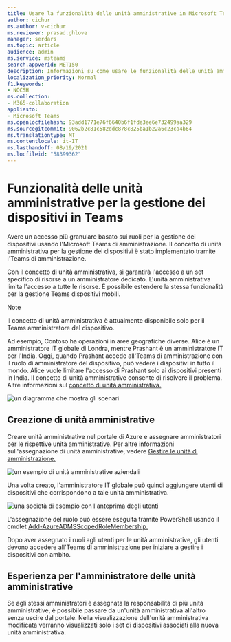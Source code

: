 ```yaml
---
title: Usare la funzionalità delle unità amministrative in Microsoft Teams
author: cichur
ms.author: v-cichur
ms.reviewer: prasad.ghlove
manager: serdars
ms.topic: article
audience: admin
ms.service: msteams
search.appverid: MET150
description: Informazioni su come usare le funzionalità delle unità amministrative in Microsoft Teams
localization_priority: Normal
f1.keywords:
- NOCSH
ms.collection:
- M365-collaboration
appliesto:
- Microsoft Teams
ms.openlocfilehash: 93add1771e76f6640b6f1fde3ee6e732499aa329
ms.sourcegitcommit: 9062b2c81c582ddc878c825ba1b22a6c23ca4b64
ms.translationtype: MT
ms.contentlocale: it-IT
ms.lasthandoff: 08/19/2021
ms.locfileid: "58399362"
---
```

# <a name="administrative-unit-functionality-for-device-management-in-teams"></a>Funzionalità delle unità amministrative per la gestione dei dispositivi in Teams

Avere un accesso più granulare basato sui ruoli per la gestione dei dispositivi usando l'Microsoft Teams di amministrazione. Il concetto di unità amministrativa per la gestione dei dispositivi è stato implementato tramite l'Teams di amministrazione.

Con il concetto di unità amministrativa, si garantirà l'accesso a un set specifico di risorse a un amministratore dedicato. L'unità amministrativa limita l'accesso a tutte le risorse. È possibile estendere la stessa funzionalità per la gestione Teams dispositivi mobili.

> [!NOTE]
> Il concetto di unità amministrativa è attualmente disponibile solo per il Teams amministratore del dispositivo.

Ad esempio, Contoso ha operazioni in aree geografiche diverse. Alice è un amministratore IT globale di Londra, mentre Prashant è un amministratore IT per l'India. Oggi, quando Prashant accede all'Teams di amministrazione con il ruolo di amministratore del dispositivo, può vedere i dispositivi in tutto il mondo. Alice vuole limitare l'accesso di Prashant solo ai dispositivi presenti in India. Il concetto di unità amministrative consente di risolvere il problema. Altre informazioni sul [concetto di unità amministrativa.](/azure/active-directory/roles/administrative-units)

![un diagramma che mostra gli scenari](media/au-diagram.png)

## <a name="creation-of-administrative-units"></a>Creazione di unità amministrative

Creare unità amministrative nel portale di Azure e assegnare amministratori per le rispettive unità amministrative. Per altre informazioni sull'assegnazione di unità amministrative, vedere [Gestire le unità di amministrazione.](/azure/active-directory/roles/admin-units-manage)

![un esempio di unità amministrative aziendali](media/au-example.png)

Una volta creato, l'amministratore IT globale può quindi aggiungere utenti di dispositivi che corrispondono a tale unità amministrativa.

![una società di esempio con l'anteprima degli utenti](media/au-example2.png)

L'assegnazione del ruolo può essere eseguita tramite PowerShell usando il cmdlet [Add-AzureADMSScopedRoleMembership.](/powershell/module/azuread/add-azureadmsscopedrolemembership?view=azureadps-2.0)

Dopo aver assegnato i ruoli agli utenti per le unità amministrative, gli utenti devono accedere all'Teams di amministrazione per iniziare a gestire i dispositivi con ambito.

## <a name="experience-for-administrative-unit-admin"></a>Esperienza per l'amministratore delle unità amministrative

Se agli stessi amministratori è assegnata la responsabilità di più unità amministrative, è possibile passare da un'unità amministrativa all'altro senza uscire dal portale. Nella visualizzazione dell'unità amministrativa modificata verranno visualizzati solo i set di dispositivi associati alla nuova unità amministrativa.
